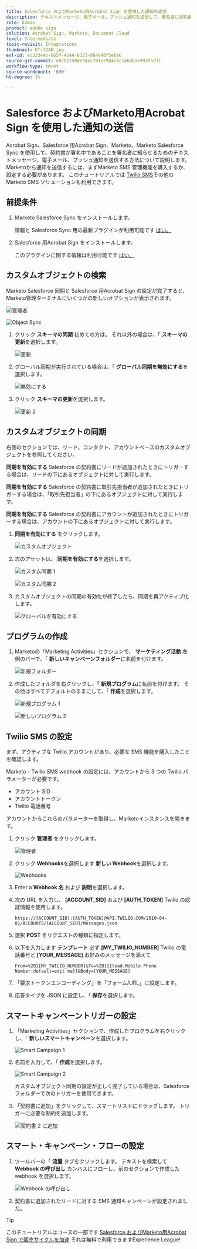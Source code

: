 ```yaml
---
title: Salesforce およびMarketo用Acrobat Sign を使用した通知の送信
description: テキストメッセージ、電子メール、プッシュ通知を送信して、署名者に契約書が署名中であることを知らせる方法を説明します。
role: Admin
product: adobe sign
solution: Acrobat Sign, Marketo, Document Cloud
level: Intermediate
topic-revisit: Integrations
thumbnail: KT-7248.jpg
exl-id: ac3334ec-b65f-4ce4-b323-884948f5e0a6
source-git-commit: e02b1250de94ec781e7984c6c146dbae993f5d31
workflow-type: tm+mt
source-wordcount: '690'
ht-degree: 1%

---
```


# Salesforce およびMarketo用Acrobat Sign を使用した通知の送信

Acrobat Sign、Salesforce 用Acrobat Sign、Marketo、Marketo Salesforce Sync を使用して、契約書が署名中であることを署名者に知らせるためのテキストメッセージ、電子メール、プッシュ通知を送信する方法について説明します。 Marketoから通知を送信するには、まずMarketo SMS 管理機能を購入するか、設定する必要があります。 このチュートリアルでは [Twilio SMS](https://launchpoint.marketo.com/twilio/twilio-sms-for-marketo/)その他のMarketo SMS ソリューションも利用できます。

## 前提条件

1. Marketo Salesforce Sync をインストールします。

   情報と Salesforce Sync 用の最新プラグインが利用可能です [はい。](https://experienceleague.adobe.com/docs/marketo/using/product-docs/crm-sync/salesforce-sync/understanding-the-salesforce-sync.html)

1. Salesforce 用Acrobat Sign をインストールします。

   このプラグインに関する情報は利用可能です [はい。](https://helpx.adobe.com/ca/sign/using/salesforce-integration-installation-guide.html)

## カスタムオブジェクトの検索

Marketo Salesforce 同期と Salesforce 用Acrobat Sign の設定が完了すると、Marketo管理ターミナルにいくつかの新しいオプションが表示されます。

![管理者](assets/adminTab.png)

![Object Sync](assets/salesforceAdmin.png)

1. クリック **スキーマの同期** 初めての方は。 それ以外の場合は、「 **スキーマの更新**&#x200B;を選択します。

   ![更新](assets/refreshSchema1.png)

1. グローバル同期が実行されている場合は、「 **グローバル同期を無効にする**&#x200B;を選択します。

   ![無効にする](assets/disableGlobal.png)

1. クリック **スキーマの更新**&#x200B;を選択します。

   ![更新 2](assets/refreshSchema2.png)

## カスタムオブジェクトの同期

右側のセクションでは、リード、コンタクト、アカウントベースのカスタムオブジェクトを参照してください。

**同期を有効にする** Salesforce の契約書にリードが追加されたときにトリガーする場合は、リードの下にあるオブジェクトに対して実行します。

**同期を有効にする** Salesforce の契約書に取引先担当者が追加されたときにトリガーする場合は、「取引先担当者」の下にあるオブジェクトに対して実行します。

**同期を有効にする** Salesforce の契約書にアカウントが追加されたときにトリガーする場合は、アカウントの下にあるオブジェクトに対して実行します。

1. **同期を有効にする** をクリックします。

   ![カスタムオブジェクト](assets/customObjects.png)

1. 次のアセットは、 **同期を有効にする**&#x200B;を選択します。

   ![カスタム同期 1](assets/customObjectSync1.png)

   ![カスタム同期 2](assets/customObjectSync2.png)

1. カスタムオブジェクトの同期の有効化が終了したら、同期を再アクティブ化します。

   ![グローバルを有効にする](assets/enableGlobal.png)

## プログラムの作成

1. Marketoの「Marketing Activities」セクションで、 **マーケティング活動** 左側のバーで、「 **新しいキャンペーンフォルダー**&#x200B;に名前を付けます。

   ![新規フォルダー](assets/newFolder.png)

1. 作成したフォルダを右クリックし、「 **新規プログラム**&#x200B;に名前を付けます。 その他はすべてデフォルトのままにして、「 **作成**&#x200B;を選択します。

   ![新規プログラム 1](assets/newProgram1.png)

   ![新しいプログラム 2](assets/newProgram2.png)

## Twilio SMS の設定

まず、アクティブな Twilio アカウントがあり、必要な SMS 機能を購入したことを確認します。

Marketo - Twilio SMS webhook の設定には、アカウントから 3 つの Twilio パラメーターが必要です。

- アカウント SID
- アカウントトークン
- Twilio 電話番号

アカウントからこれらのパラメーターを取得し、Marketoインスタンスを開きます。

1. クリック **管理者** をクリックします。

   ![管理者](assets/adminTab.png)

1. クリック **Webhooks**&#x200B;を選択します **新しい Webhook**&#x200B;を選択します。

   ![Webhooks](assets/webhooks.png)

1. Enter a **Webhook 名** および **説明**&#x200B;を選択します。

1. 次の URL を入力し、 **[ACCOUNT_SID]** および **[AUTH_TOKEN]** Twilio の認証情報を使用します。

   ```
   https://[ACCOUNT_SID]:[AUTH_TOKEN]@API.TWILIO.COM/2010-04-01/ACCOUNTS/[ACCOUNT_SID]/Messages.json
   ```

1. 選択 **POST** をリクエストの種類に指定します。

1. 以下を入力します **テンプレート** 必ず **[MY_TWILIO_NUMBER]** Twilio の電話番号と **[YOUR_MESSAGE]** お好みのメッセージを添えて

   ```
   From=%2B1[MY_TWILIO_NUMBER]&To=%2B1{{lead.Mobile Phone Number:default=edit me}}&Body=[YOUR_MESSAGE]
   ```

1. 「要求トークンエンコーディング」を「フォーム/URL」に設定します。

1. 応答タイプを JSON に設定し、「 **保存**&#x200B;を選択します。

## スマートキャンペーントリガーの設定

1. 「Marketing Activities」セクションで、作成したプログラムを右クリックし、「 **新しいスマートキャンペーン**&#x200B;を選択します。

   ![Smart Campaign 1](assets/smartCampaign1.png)

1. 名前を入力して、「 **作成**&#x200B;を選択します。

   ![Smart Campaign 2](assets/smartCampaign3.png)

   カスタムオブジェクト同期の設定が正しく完了している場合は、Salesforce フォルダーで次のトリガーを使用できます。

1. 「契約書に追加」をクリックして、スマートリストにドラッグします。 トリガーに必要な制約を追加します。

   ![契約書 2 に追加](assets/addedToAgreement2.png)

## スマート・キャンペーン・フローの設定

1. ツールバーの「 **流量** タブをクリックします。 テキストを検索して **Webhook の呼び出し** カンバスにフローし、前のセクションで作成した webhook を選択します。

   ![Webhook の呼び出し](assets/callWebhook.png)

1. 契約書に追加されたリードに対する SMS 通知キャンペーンが設定されました。

>[!TIP]
>
>このチュートリアルはコースの一部です [Salesforce およびMarketo用Acrobat Sign で販売サイクルを加速](https://experienceleague.adobe.com/?recommended=Sign-U-1-2021.1) それは無料で利用できますExperience League!